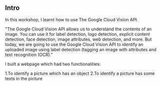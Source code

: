 ## Intro

In this workshop, I learnt how to use The Google Cloud Vision API.

"The Google Cloud Vision API allows us to understand the contents of an image. You can use it for label detection, logo detection, explicit content detection, face detection, image attributes, web detection, and more. But today, we are going to use the Google Cloud Vision API to identify an uploaded image using label detection (tagging an image with attributes and text recognition (OCR)."

I built a webpage which had two functionalities:

1.To identify a picture which has an object
2.To identify a picture has some texts in the picture
